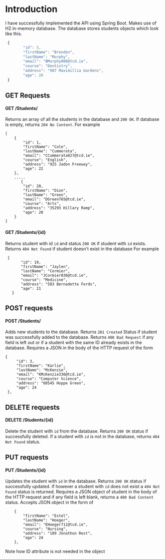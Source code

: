 # Introduction 
I have successfully implemented the API using Spring Boot. Makes use of H2 in-memory database. The database stores students objects which look like this. 
```javascript
 {
        "id": 5,
        "firstName": "Brenden",
        "lastName": "Murphy",
        "email": "BMurphy008@tcd.ie",
        "course": "Dentistry",
        "address": "987 Maximillia Gardens",
        "age": 20
 }
 ```

## GET Requests

#### GET /Students/

Returns an array of all the students in the database and `200 OK`. If database is empty, returns `204 No Content`.
For example
```
[
    {
        "id": 1,
        "firstName": "Cole",
        "lastName": "Cummerata",
        "email": "CCummerata827@tcd.ie",
        "course": "English",
        "address": "925 Jadon Freeway",
        "age": 22
    },
    .....
       {
        "id": 20,
        "firstName": "Dion",
        "lastName": "Green",
        "email": "DGreen765@tcd.ie",
        "course": "Arts",
        "address": "35293 Hillary Ramp",
        "age": 20
    }
]
```
    
    
    
 #### GET /Students/{id}
 
Returns student with id `id` and status `200 OK` if student with `id` exists. Returns `404 Not Found` if student doesn't exist in the database 
 For example
 
 ```
  {
        "id": 19,
        "firstName": "Jaylen",
        "lastName": "Cormier",
        "email": "JCormier036@tcd.ie",
        "course": "Medicine",
        "address": "583 Bernadette Fords",
        "age": 21
    }
   ```
   
## POST requests

#### POST /Students/

Adds new students to the database. Returns `201 Created` Status if student was successfully added to the database. Returns `400 Bad Request` if any field is left out or if a student with the same ID already exists in the database. Requires a JSON in the body of the HTTP request of the form
   ```
  {
        "id": 3,
        "firstName": "Karlie",
        "lastName": "McKenzie",
        "email": "KMcKenzie336@tcd.ie",
        "course": "Computer Science",
        "address": "60545 Hoppe Green",
        "age": 24
    },
   ```
   
   
   
   
## DELETE requests
#### DELETE /Students/{id}

Delete the student with `id` from the database. Returns `200 OK` status if successfully deleted. If a student with `id` is not in the database, returns `404 Not Found` status.







## PUT requests
#### PUT /Students/{id}

Updates the student with `id` in the database. Returns `200 OK` status if successfully updated. If however a student with `id` does not exist a `404 Not Found` status is returned. Requires a JSON object of student in the body of the HTTP request and if any field is left blank, returns a `400 Bad Content` status. Accepts JSON object in the form of
```
    {
        "firstName": "Estel",
        "lastName": "Hoeger",
        "email": "EHoeger711@tcd.ie",
        "course": "Nursing",
        "address": "189 Jonathon Rest",
        "age": 24
    },
```
Note how ID attribute is not needed in the object

